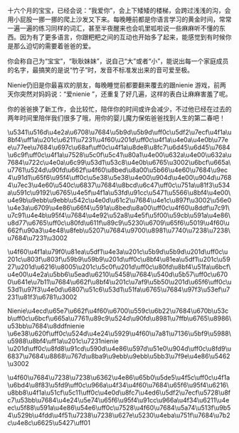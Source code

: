 ---
---
十六个月的宝宝，已经会说：“我爱你”，会上下矮矮的楼梯，会跨过浅浅的沟，会用小屁股一挪一挪的爬上沙发又下来。每晚睡前都是你语言学习的黄金时间，常常一遍一遍的练习同样的词汇，甚至半夜醒来也会叽里呱啦说一些麻麻听不懂的东西。因为有了更多语言，你跟粑粑之间的互动也开始多了起来，能感觉到有时候你是那么迫切的需要着爸爸的爱。

你会称自己为“宝宝”，“耿耿妹妹”，说自己“大”或者“小”，能说出每一个家庭成员的名字，最搞笑的是说“竹子”时，发音不标准发出来的音可爱至极。

Nienie仍旧是你最喜欢的朋友，每晚睡觉前都要翻来覆去的跟nienie 游戏，前两天你突然对妈妈说：“爱nienie ”，还重复了好几遍，这样的表白让麻麻害羞了呢。

你的爸爸换了新工作，会比较忙，陪伴你的时间或许会减少，不过他已经在过去的两年时间里陪伴我们很多了哦，用你的婴儿魔力保佑爸爸找到人生的第二春吧！

\u5341\u516d\u4e2a\u6708\u7684\u5b9d\u5b9d\uff0c\u5df2\u7ecf\u4f1a\u8bf4\uff1a\u201c\u6211\u7231\u4f60\u201d\uff0c\u4f1a\u4e0a\u4e0b\u77ee\u77ee\u7684\u697c\u68af\uff0c\u4f1a\u8de8\u8fc7\u6d45\u6d45\u7684\u6c9f\uff0c\u4f1a\u7528\u5c0f\u5c41\u80a1\u4e00\u632a\u4e00\u632a\u7684\u722c\u4e0a\u6c99\u53d1\u53c8\u4e0b\u6765\u3002\u6bcf\u665a\u7761\u524d\u90fd\u662f\u4f60\u8bed\u8a00\u5b66\u4e60\u7684\u9ec4\u91d1\u65f6\u95f4\uff0c\u5e38\u5e38\u4e00\u904d\u4e00\u904d\u7684\u7ec3\u4e60\u540c\u6837\u7684\u8bcd\u6c47\uff0c\u751a\u81f3\u534a\u591c\u9192\u6765\u4e5f\u4f1a\u53fd\u91cc\u5471\u5566\u8bf4\u4e00\u4e9b\u9ebb\u9ebb\u542c\u4e0d\u61c2\u7684\u4e1c\u897f\u3002\u56e0\u4e3a\u6709\u4e86\u66f4\u591a\u8bed\u8a00\uff0c\u4f60\u8ddf\u7c91\u7c91\u4e4b\u95f4\u7684\u4e92\u52a8\u4e5f\u5f00\u59cb\u591a\u4e86\u8d77\u6765\uff0c\u80fd\u611f\u89c9\u5230\u6709\u65f6\u5019\u4f60\u662f\u90a3\u4e48\u8feb\u5207\u7684\u9700\u8981\u7740\u7238\u7238\u7684\u7231\u3002

\u4f60\u4f1a\u79f0\u81ea\u5df1\u4e3a\u201c\u5b9d\u5b9d\u201d\uff0c\u201c\u803f\u803f\u59b9\u59b9\u201d\uff0c\u8bf4\u81ea\u5df1\u201c\u5927\u201d\u6216\u8005\u201c\u5c0f\u201d\uff0c\u80fd\u8bf4\u51fa\u6bcf\u4e00\u4e2a\u5bb6\u5ead\u6210\u5458\u7684\u540d\u5b57\uff0c\u6700\u641e\u7b11\u7684\u662f\u8bf4\u201c\u7af9\u5b50\u201d\u65f6\uff0c\u53d1\u97f3\u4e0d\u6807\u51c6\u53d1\u51fa\u6765\u7684\u97f3\u53ef\u7231\u81f3\u6781\u3002

Nienie\u4ecd\u65e7\u662f\u4f60\u6700\u559c\u6b22\u7684\u670b\u53cb\uff0c\u6bcf\u665a\u7761\u89c9\u524d\u90fd\u8981\u7ffb\u6765\u8986\u53bb\u7684\u8ddfnienie \u6e38\u620f\uff0c\u524d\u4e24\u5929\u4f60\u7a81\u7136\u5bf9\u5988\u5988\u8bf4\uff1a\u201c\u7231nienie \u201d\uff0c\u8fd8\u91cd\u590d\u4e86\u597d\u51e0\u904d\uff0c\u8fd9\u6837\u7684\u8868\u767d\u8ba9\u9ebb\u9ebb\u5bb3\u7f9e\u4e86\u5462\u3002

\u4f60\u7684\u7238\u7238\u6362\u4e86\u65b0\u5de5\u4f5c\uff0c\u4f1a\u6bd4\u8f83\u5fd9\uff0c\u966a\u4f34\u4f60\u7684\u65f6\u95f4\u6216\u8bb8\u4f1a\u51cf\u5c11\uff0c\u4e0d\u8fc7\u4ed6\u5df2\u7ecf\u5728\u8fc7\u53bb\u7684\u4e24\u5e74\u65f6\u95f4\u91cc\u966a\u4f34\u6211\u4eec\u5f88\u591a\u4e86\u54e6\uff0c\u7528\u4f60\u7684\u5a74\u513f\u9b54\u529b\u4fdd\u4f51\u7238\u7238\u627e\u5230\u4eba\u751f\u7684\u7b2c\u4e8c\u6625\u5427\uff01

